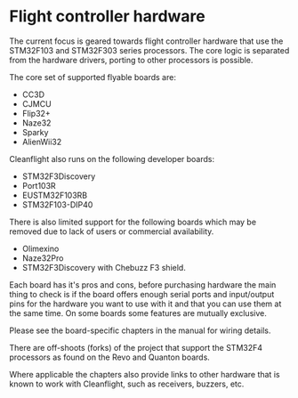 # Flight controller hardware

The current focus is geared towards flight controller hardware that use the STM32F103 and STM32F303 series processors.  The core logic is separated from the hardware drivers, porting to other processors is possible.

The core set of supported flyable boards are:

* CC3D
* CJMCU
* Flip32+
* Naze32
* Sparky
* AlienWii32

Cleanflight also runs on the following developer boards:

* STM32F3Discovery
* Port103R
* EUSTM32F103RB
* STM32F103-DIP40

There is also limited support for the following boards which may be removed due to lack of users or commercial availability.
 
* Olimexino
* Naze32Pro
* STM32F3Discovery with Chebuzz F3 shield.

Each board has it's pros and cons, before purchasing hardware the main thing to check is if the board offers enough serial ports and input/output pins for the hardware you want to use with it and that you can use them at the same time.  On some boards some features are mutually exclusive.

Please see the board-specific chapters in the manual for wiring details.

There are off-shoots (forks) of the project that support the STM32F4 processors as found on the Revo and Quanton boards.

Where applicable the chapters also provide links to other hardware that is known to work with Cleanflight, such as receivers, buzzers, etc.
